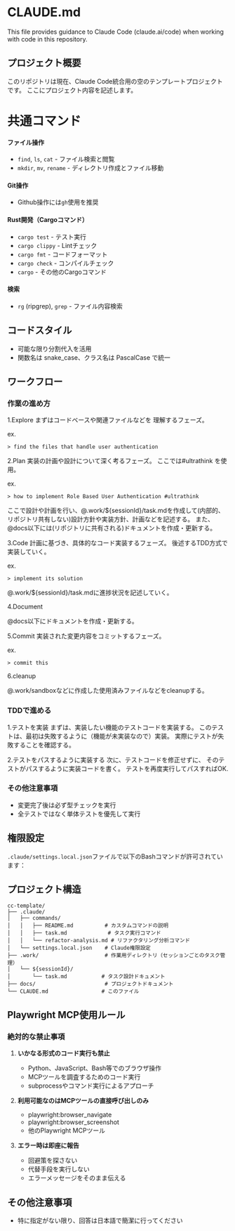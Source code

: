 # CLAUDE.md

This file provides guidance to Claude Code (claude.ai/code) when working with code in this repository.

## プロジェクト概要

このリポジトリは現在、Claude Code統合用の空のテンプレートプロジェクトです。
ここにプロジェクト内容を記述します。

# 共通コマンド

#### ファイル操作

- `find`, `ls`, `cat` - ファイル検索と閲覧
- `mkdir`, `mv`, `rename` - ディレクトリ作成とファイル移動

#### Git操作

- Github操作には`gh`使用を推奨

#### Rust開発（Cargoコマンド）

- `cargo test` - テスト実行
- `cargo clippy` - Lintチェック
- `cargo fmt` - コードフォーマット
- `cargo check` - コンパイルチェック
- `cargo` - その他のCargoコマンド

#### 検索

- `rg` (ripgrep), `grep` - ファイル内容検索


## コードスタイル

- 可能な限り分割代入を活用
- 関数名は snake_case、クラス名は PascalCase で統一

## ワークフロー

### 作業の進め方

1.Explore
まずはコードベースや関連ファイルなどを
理解するフェーズ。

ex.
```
> find the files that handle user authentication
```

2.Plan
実装の計画や設計について深く考るフェーズ。
ここでは#ultrathink を使用。

ex.
```
> how to implement Role Based User Authentication #ultrathink 
```

ここで設計や計画を行い、@.work/${sessionId}/task.mdを作成して(内部的、リポジトリ共有しない)設計方針や実装方針、計画などを記述する。
また、@docs以下には(リポジトリに共有される)ドキュメントを作成・更新する。

3.Code
計画に基づき、具体的なコード実装するフェーズ。
後述するTDD方式で実装していく。

ex.
```
> implement its solution
```

@.work/${sessionId}/task.mdに進捗状況を記述していく。

4.Document

@docs以下にドキュメントを作成・更新する。

5.Commit
実装された変更内容をコミットするフェーズ。

ex.
```
> commit this
```

6.cleanup

@.work/sandboxなどに作成した使用済みファイルなどをcleanupする。

### TDDで進める

1.テストを実装
まずは、実装したい機能のテストコードを実装する。
このテストは、最初は失敗するように（機能が未実装なので）実装。
実際にテストが失敗することを確認する。

2.テストをパスするように実装する
次に、テストコードを修正せずに、
そのテストがパスするように実装コードを書く。
テストを再度実行してパスすればOK.

### その他注意事項

- 変更完了後は必ず型チェックを実行
- 全テストではなく単体テストを優先して実行

## 権限設定

`.claude/settings.local.json`ファイルで以下のBashコマンドが許可されています：


## プロジェクト構造

```
cc-template/
├── .claude/
│   ├── commands/
│   │   ├── README.md          # カスタムコマンドの説明
│   │   ├── task.md             # タスク実行コマンド
│   │   └── refactor-analysis.md # リファクタリング分析コマンド
│   └── settings.local.json    # Claude権限設定
├── .work/                     # 作業用ディレクトリ（セッションごとのタスク管理）
│   └── ${sessionId}/
│       └── task.md           # タスク設計ドキュメント
├── docs/                      # プロジェクトドキュメント
└── CLAUDE.md                 # このファイル
```

## Playwright MCP使用ルール

### 絶対的な禁止事項

1. **いかなる形式のコード実行も禁止**

   - Python、JavaScript、Bash等でのブラウザ操作
   - MCPツールを調査するためのコード実行
   - subprocessやコマンド実行によるアプローチ

2. **利用可能なのはMCPツールの直接呼び出しのみ**

   - playwright:browser_navigate
   - playwright:browser_screenshot
   - 他のPlaywright MCPツール

3. **エラー時は即座に報告**
   - 回避策を探さない
   - 代替手段を実行しない
   - エラーメッセージをそのまま伝える


## その他注意事項

- 特に指定がない限り、回答は日本語で簡潔に行ってください
